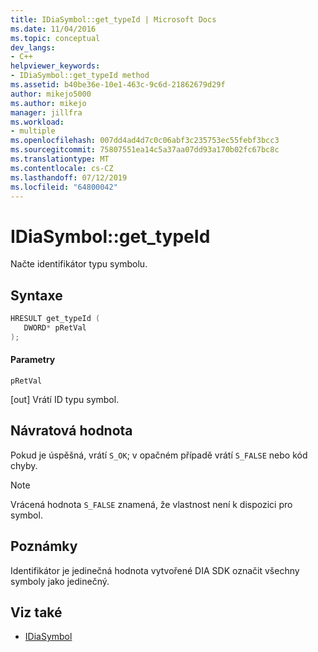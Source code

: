 ```yaml
---
title: IDiaSymbol::get_typeId | Microsoft Docs
ms.date: 11/04/2016
ms.topic: conceptual
dev_langs:
- C++
helpviewer_keywords:
- IDiaSymbol::get_typeId method
ms.assetid: b40be36e-10e1-463c-9c6d-21862679d29f
author: mikejo5000
ms.author: mikejo
manager: jillfra
ms.workload:
- multiple
ms.openlocfilehash: 007dd4ad4d7c0c06abf3c235753ec55febf3bcc3
ms.sourcegitcommit: 75807551ea14c5a37aa07dd93a170b02fc67bc8c
ms.translationtype: MT
ms.contentlocale: cs-CZ
ms.lasthandoff: 07/12/2019
ms.locfileid: "64800042"
---
```

# <a name="idiasymbolgettypeid"></a>IDiaSymbol::get_typeId
Načte identifikátor typu symbolu.

## <a name="syntax"></a>Syntaxe

```C++
HRESULT get_typeId ( 
   DWORD* pRetVal
);
```

#### <a name="parameters"></a>Parametry
 `pRetVal`

[out] Vrátí ID typu symbol.

## <a name="return-value"></a>Návratová hodnota
 Pokud je úspěšná, vrátí `S_OK`; v opačném případě vrátí `S_FALSE` nebo kód chyby.

> [!NOTE]
> Vrácená hodnota `S_FALSE` znamená, že vlastnost není k dispozici pro symbol.

## <a name="remarks"></a>Poznámky
 Identifikátor je jedinečná hodnota vytvořené DIA SDK označit všechny symboly jako jedinečný.

## <a name="see-also"></a>Viz také
- [IDiaSymbol](../../debugger/debug-interface-access/idiasymbol.md)